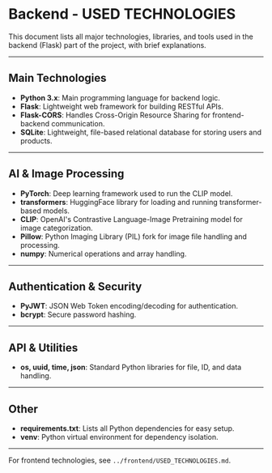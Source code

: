 # Backend - USED TECHNOLOGIES

This document lists all major technologies, libraries, and tools used in the backend (Flask) part of the project, with brief explanations.

---

## Main Technologies

- **Python 3.x**: Main programming language for backend logic.
- **Flask**: Lightweight web framework for building RESTful APIs.
- **Flask-CORS**: Handles Cross-Origin Resource Sharing for frontend-backend communication.
- **SQLite**: Lightweight, file-based relational database for storing users and products.

---

## AI & Image Processing
- **PyTorch**: Deep learning framework used to run the CLIP model.
- **transformers**: HuggingFace library for loading and running transformer-based models.
- **CLIP**: OpenAI's Contrastive Language-Image Pretraining model for image categorization.
- **Pillow**: Python Imaging Library (PIL) fork for image file handling and processing.
- **numpy**: Numerical operations and array handling.

---

## Authentication & Security
- **PyJWT**: JSON Web Token encoding/decoding for authentication.
- **bcrypt**: Secure password hashing.

---

## API & Utilities
- **os, uuid, time, json**: Standard Python libraries for file, ID, and data handling.

---

## Other
- **requirements.txt**: Lists all Python dependencies for easy setup.
- **venv**: Python virtual environment for dependency isolation.

---

For frontend technologies, see `../frontend/USED_TECHNOLOGIES.md`. 